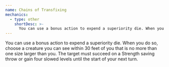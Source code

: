 ```yaml
---
name: Chains of Transfixing
mechanics:
  - type: other
    shortDesc: >-
      You can use a bonus action to expend a superiority die. When you do so, choose a creature you can see within 30 feet of you that is no more than one size larger than you. The target must succeed on a Strength saving throw or gain four slowed levels until the start of your next turn.
---
```

You can use a bonus action to expend a superiority die. When you do so, choose a creature you can see within 30 feet of you that is no more than one size larger than you. The target must succeed on a Strength saving throw or gain four slowed levels until the start of your next turn.
